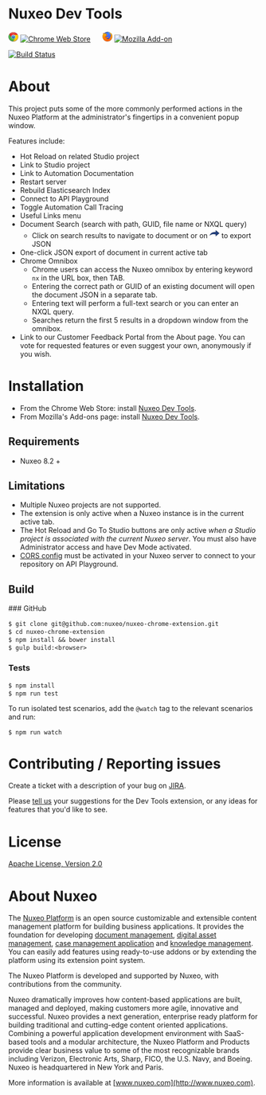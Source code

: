 Nuxeo Dev Tools
===============

![Chrome](app/images/chrome.png) [![Chrome Web Store](https://img.shields.io/chrome-web-store/d/kncphbjdicjganncpalklkllihdidcmh.svg)](https://chrome.google.com/webstore/detail/nuxeo-dev-tools/kncphbjdicjganncpalklkllihdidcmh?hl=en) &nbsp;&nbsp;&nbsp;&nbsp; ![Firefox](app/images/firefox.png) [![Mozilla Add-on](https://img.shields.io/amo/d/nuxeo-dev-tools.svg)](https://addons.mozilla.org/en-US/firefox/addon/nuxeo-dev-tools/)

[![Build Status](https://qa.nuxeo.org/jenkins/buildStatus/icon?job=Client/browser-developer-extension-master/master)](https://qa.nuxeo.org/jenkins/job/Client/job/browser-developer-extension-master/job/master/)

# About

This project puts some of the more commonly performed actions in the Nuxeo Platform at the administrator's fingertips in a convenient popup window.

Features include:
* Hot Reload on related Studio project
* Link to Studio project
* Link to Automation Documentation
* Restart server
* Rebuild Elasticsearch Index
* Connect to API Playground
* Toggle Automation Call Tracing
* Useful Links menu
* Document Search (search with path, GUID, file name or NXQL query)
  * Click on search results to navigate to document or on ![arrow](app/images/json-exp.png) to export JSON
* One-click JSON export of document in current active tab
* Chrome Omnibox
  * Chrome users can access the Nuxeo omnibox by entering keyword `nx` in the URL box, then TAB.
  * Entering the correct path or GUID of an existing document will open the document JSON in a separate tab.
  * Entering text will perform a full-text search or you can enter an NXQL query.
  * Searches return the first 5 results in a dropdown window from the omnibox.
* Link to our Customer Feedback Portal from the About page. You can vote for requested features or even suggest your own, anonymously if you wish.

# Installation

- From the Chrome Web Store: install [Nuxeo Dev Tools](https://chrome.google.com/webstore/detail/nuxeo-extension/kncphbjdicjganncpalklkllihdidcmh).
- From Mozilla's Add-ons page: install [Nuxeo Dev Tools](https://addons.mozilla.org/en-US/firefox/addon/nuxeo-dev-tools/).

## Requirements

* Nuxeo 8.2 +

## Limitations

* Multiple Nuxeo projects are not supported.
* The extension is only active when a Nuxeo instance is in the current active tab.
* The Hot Reload and Go To Studio buttons are only active *when a Studio project is associated with the current Nuxeo server*. You must also have Administrator access and have Dev Mode activated.
* [CORS config](https://doc.nuxeo.com/pages/viewpage.action?pageId=14257084) must be activated in your Nuxeo server to connect to your repository on API Playground.

## Build
### GitHub
```
$ git clone git@github.com:nuxeo/nuxeo-chrome-extension.git
$ cd nuxeo-chrome-extension
$ npm install && bower install
$ gulp build:<browser>
```

### Tests
```
$ npm install
$ npm run test
```

To run isolated test scenarios, add the `@watch` tag to the relevant scenarios and run:
```
$ npm run watch
```

# Contributing / Reporting issues

Create a ticket with a description of your bug on [JIRA](https://jira.nuxeo.com/browse/BDE/).

Please [tell us](https://portal.prodpad.com/40c295d6-739d-11e7-9e52-06df22ffaf6f) your suggestions for the Dev Tools extension, or any ideas for features that you'd like to see.


# License

[Apache License, Version 2.0](http://www.apache.org/licenses/LICENSE-2.0.html)

# About Nuxeo

The [Nuxeo Platform](http://www.nuxeo.com/products/content-management-platform/) is an open source customizable and extensible content management platform for building business applications. It provides the foundation for developing [document management](http://www.nuxeo.com/solutions/document-management/), [digital asset management](http://www.nuxeo.com/solutions/digital-asset-management/), [case management application](http://www.nuxeo.com/solutions/case-management/) and [knowledge management](http://www.nuxeo.com/solutions/advanced-knowledge-base/). You can easily add features using ready-to-use addons or by extending the platform using its extension point system.

The Nuxeo Platform is developed and supported by Nuxeo, with contributions from the community.

Nuxeo dramatically improves how content-based applications are built, managed and deployed, making customers more agile, innovative and successful. Nuxeo provides a next generation, enterprise ready platform for building traditional and cutting-edge content oriented applications. Combining a powerful application development environment with SaaS-based tools and a modular architecture, the Nuxeo Platform and Products provide clear business value to some of the most recognizable brands including Verizon, Electronic Arts, Sharp, FICO, the U.S. Navy, and Boeing. Nuxeo is headquartered in New York and Paris.

More information is available at [www.nuxeo.com](http://www.nuxeo.com).
